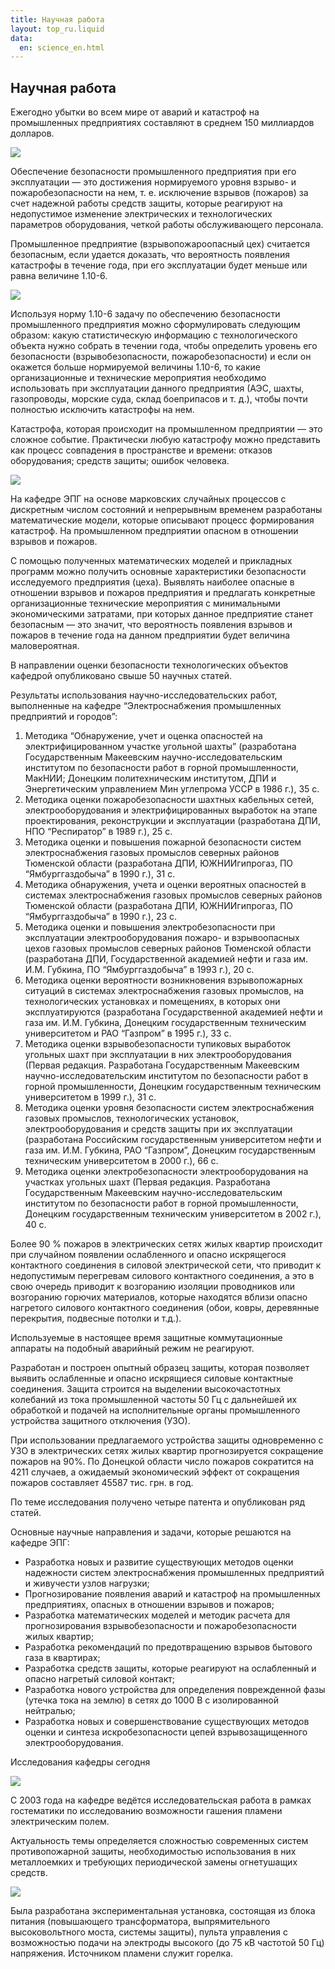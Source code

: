 ```yaml
---
title: Научная работа
layout: top_ru.liquid
data:
  en: science_en.html
---
```


## Научная работа

Ежегодно убытки во всем мире от аварий и катастроф на промышленных
предприятиях составляют в среднем 150 миллиардов долларов.

<div class="rimg">

![](images/science/1.jpg)

</div>

Обеспечение безопасности промышленного предприятия при его эксплуатации
— это достижения нормируемого уровня взрыво- и пожаробезопасности на
нем, т. е. исключение взрывов (пожаров) за счет надежной работы средств
защиты, которые реагируют на недопустимое изменение электрических и
технологических параметров оборудования, четкой работы обслуживающего
персонала.

Промышленное предприятие (взрывопожароопасный цех) считается безопасным,
если удается доказать, что вероятность появления катастрофы в течение
года, при его эксплуатации будет меньше или равна величине 1.10-6.

<div class="limg">

![](images/science/2.jpg)

</div>

Используя норму 1.10-6 задачу по обеспечению безопасности промышленного
предприятия можно сформулировать следующим образом: какую статистическую
информацию с технологического объекта нужно собрать в течении года,
чтобы определить уровень его безопасности (взрывобезопасности,
пожаробезопасности) и если он окажется больше нормируемой величины
1.10-6, то какие организационные и технические мероприятия необходимо
использовать при эксплуатации данного предприятия (АЭС, шахты,
газопроводы, морские суда, склад боеприпасов и т. д.), чтобы почти
полностью исключить катастрофы на нем.

Катастрофа, которая происходит на промышленном предприятии — это сложное
событие. Практически любую катастрофу можно представить как процесс
совпадения в пространстве и времени: отказов оборудования; средств
защиты; ошибок человека.

<div class="rimg">

![](images/science/3.jpg)

</div>

На кафедре ЭПГ на основе марковских случайных процессов с дискретным
числом состояний и непрерывным временем разработаны математические
модели, которые описывают процесс формирования катастроф. На
промышленном предприятии опасном в отношении взрывов и пожаров.

С помощью полученных математических моделей и прикладных программ можно
получить основные характеристики безопасности исследуемого предприятия
(цеха). Выявлять наиболее опасные в отношении взрывов и пожаров
предприятия и предлагать конкретные организационные технические
мероприятия с минимальными экономическими затратами, при которых данное
предприятие станет безопасным — это значит, что вероятность появления
взрывов и пожаров в течение года на данном предприятии будет величина
маловероятная.

В направлении оценки безопасности технологических объектов кафедрой
опубликовано свыше 50 научных статей.

Результаты использования научно-исследовательских работ, выполненные на
кафедре “Электроснабжения промышленных предприятий и городов”:

1.  Методика “Обнаружение, учет и оценка опасностей на
    электрифицированном участке угольной шахты” (разработана
    Государственным Макеевским научно-исследовательским институтом по
    безопасности работ в горной промышленности, МакНИИ; Донецким
    политехническим институтом, ДПИ и Энергетическим управлением Мин
    углепрома УССР в 1986 г.), 35 с.
2.  Методика оценки пожаробезопасности шахтных кабельных сетей,
    электрооборудования и электрифицированных выработок на этапе
    проектирования, реконструкции и эксплуатации (разработана ДПИ, НПО
    “Респиратор” в 1989 г.), 25 с.
3.  Методика оценки и повышения пожарной безопасности систем
    электроснабжения газовых промыслов северных районов Тюменской
    области (разработана ДПИ, ЮЖНИИгипрогаз, ПО “Ямбурггаздобыча” в
    1990 г.), 31 с.
4.  Методика обнаружения, учета и оценки вероятных опасностей в системах
    электроснабжения газовых промыслов северных районов Тюменской
    области (разработана ДПИ, ЮЖНИИгипрогаз, ПО “Ямбурггаздобыча” в
    1990 г.), 23 с.
5.  Методика оценки и повышения электробезопасности при эксплуатации
    электрооборудования пожаро- и взрывоопасных цехов газовых промыслов
    северных районов Тюменской области (разработана ДПИ, Государственной
    академией нефти и газа им. И.М. Губкина, ПО “Ямбурггаздобыча” в
    1993 г.), 20 с.
6.  Методика оценки вероятности возникновения взрывопожарных ситуаций в
    системах электроснабжения газовых промыслов, на технологических
    установках и помещениях, в которых они эксплуатируются (разработана
    Государственной академией нефти и газа им. И.М. Губкина, Донецким
    государственным техническим университетом и РАО “Газпром” в
    1995 г.), 33 с.
7.  Методика оценки взрывобезопасности тупиковых выработок угольных шахт
    при эксплуатации в них электрооборудования (Первая редакция.
    Разработана Государственным Макеевским научно-исследовательским
    институтом по безопасности работ в горной промышленности, Донецким
    государственным техническим университетом в 1999 г.), 31 с.
8.  Методика оценки уровня безопасности систем электроснабжения газовых
    промыслов, технологических установок, электрооборудования и средств
    защиты при их эксплуатации (разработана Российским государственным
    университетом нефти и газа им. И.М. Губкина, РАО “Газпром”, Донецким
    государственным техническим университетом в 2000 г.), 66 с.
9.  Методика оценки электробезопасности электрооборудования на участках
    угольных шахт (Первая редакция. Разработана Государственным
    Макеевским научно-исследовательским институтом по безопасности работ
    в горной промышленности, Донецким государственным техническим
    университетом в 2002 г.), 40 с.

Более 90 % пожаров в электрических сетях жилых квартир происходит при
случайном появлении ослабленного и опасно искрящегося контактного
соединения в силовой электрической сети, что приводит к недопустимым
перегревам силового контактного соединения, а это в свою очередь
приводит к возгоранию изоляции проводников или возгоранию горючих
материалов, которые находятся вблизи опасно нагретого силового
контактного соединения (обои, ковры, деревянные перекрытия, подвесные
потолки и т.д.).

Используемые в настоящее время защитные коммутационные аппараты на
подобный аварийный режим не реагируют.

Разработан и построен опытный образец защиты, которая позволяет выявить
ослабленные и опасно искрящиеся силовые контактные соединения. Защита
строится на выделении высокочастотных колебаний из тока промышленной
частоты 50 Гц с дальнейшей их обработкой и подачей на исполнительные
органы промышленного устройства защитного отключения (УЗО).

При использовании предлагаемого устройства защиты одновременно с УЗО в
электрических сетях жилых квартир прогнозируется сокращение пожаров на
90%. По Донецкой области число пожаров сократится на 4211 случаев, а
ожидаемый экономический эффект от сокращения пожаров составляет 45587
тис. грн. в год.

По теме исследования получено четыре патента и опубликован ряд статей.

Основные научные направления и задачи, которые решаются на кафедре ЭПГ:

- Разработка новых и развитие существующих методов оценки надежности
  систем электроснабжения промышленных предприятий и живучести узлов
  нагрузки;
- Прогнозирование появления аварий и катастроф на промышленных
  предприятиях, опасных в отношении взрывов и пожаров;
- Разработка математических моделей и методик расчета для
  прогнозирования взрывобезопасности и пожаробезопасности жилых квартир;
- Разработка рекомендаций по предотвращению взрывов бытового газа в
  квартирах;
- Разработка средств защиты, которые реагируют на ослабленный и опасно
  нагретый силовой контакт;
- Разработка нового устройства для определения поврежденной фазы (утечка
  тока на землю) в сетях до 1000 В с изолированной нейтралью;
- Разработка новых и совершенствование существующих методов оценки и
  синтеза искробезопасности цепей взрывозащищенного электрооборудования.

Исследования кафедры сегодня

<div class="limg">

![](images/science/fire_1.jpg)

</div>

С 2003 года на кафедре ведётся исследовательская работа в рамках
гостематики по исследованию возможности гашения пламени электрическим
полем.

Актуальность темы определяется сложностью современных систем
противопожарной защиты, необходимостью использования в них металлоемких
и требующих периодической замены огнетушащих средств.

<div class="rimg">

![](images/science/fire_3.jpg)

</div>

Была разработана экспериментальная установка, состоящая из блока питания
(повышающего трансформатора, выпрямительного высоковольтного моста,
системы защиты), пульта управления с возможностью подачи на электроды
высокого (до 75 кВ частотой 50 Гц) напряжения. Источником пламени служит
горелка.
